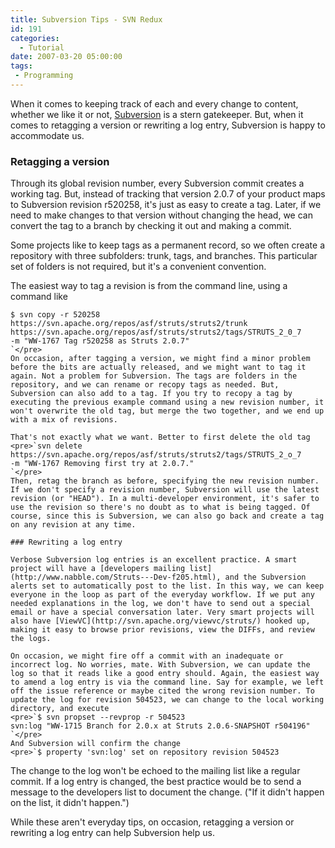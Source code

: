 ```yaml
---
title: Subversion Tips - SVN Redux
id: 191
categories:
  - Tutorial
date: 2007-03-20 05:00:00
tags:
 - Programming
---
```


When it comes to keeping track of each and every change to content, whether we like it or not, [Subversion](http://subversion.tigris.org/) is a stern gatekeeper. But, when it comes to retagging a version or rewriting a log entry, Subversion is happy to accommodate us.

### Retagging a version

Through its global revision number, every Subversion commit creates a working tag. But, instead of tracking that version 2.0.7 of your product maps to Subversion revision r520258, it's just as easy to create a tag. Later, if we need to make changes to that version without changing the head, we can convert the tag to a branch by checking it out and making a commit.

Some projects like to keep tags as a permanent record, so we often create a repository with three subfolders: trunk, tags, and branches. This particular set of folders is not required, but it's a convenient convention.

The easiest way to tag a revision is from the command line, using a command like

    $ svn copy -r 520258
    https://svn.apache.org/repos/asf/struts/struts2/trunk
    https://svn.apache.org/repos/asf/struts/struts2/tags/STRUTS_2_0_7
    -m "WW-1767 Tag r520258 as Struts 2.0.7"
    `</pre>
    On occasion, after tagging a version, we might find a minor problem before the bits are actually released, and we might want to tag it again. Not a problem for Subversion. The tags are folders in the repository, and we can rename or recopy tags as needed. But, Subversion can also add to a tag. If you try to recopy a tag by executing the previous example command using a new revision number, it won't overwrite the old tag, but merge the two together, and we end up with a mix of revisions.

    That's not exactly what we want. Better to first delete the old tag
    <pre>`svn delete https://svn.apache.org/repos/asf/struts/struts2/tags/STRUTS_2_o_7
    -m "WW-1767 Removing first try at 2.0.7."
    `</pre>
    Then, retag the branch as before, specifying the new revision number. If we don't specify a revision number, Subversion will use the latest revision (or "HEAD"). In a multi-developer environment, it's safer to use the revision so there's no doubt as to what is being tagged. Of course, since this is Subversion, we can also go back and create a tag on any revision at any time.

    ### Rewriting a log entry

    Verbose Subversion log entries is an excellent practice. A smart project will have a [developers mailing list](http://www.nabble.com/Struts---Dev-f205.html), and the Subversion alerts set to automatically post to the list. In this way, we can keep everyone in the loop as part of the everyday workflow. If we put any needed explanations in the log, we don't have to send out a special email or have a special conversation later. Very smart projects will also have [ViewVC](http://svn.apache.org/viewvc/struts/) hooked up, making it easy to browse prior revisions, view the DIFFs, and review the logs.

    On occasion, we might fire off a commit with an inadequate or incorrect log. No worries, mate. With Subversion, we can update the log so that it reads like a good entry should. Again, the easiest way to amend a log entry is via the command line. Say for example, we left off the issue reference or maybe cited the wrong revision number. To update the log for revision 504523, we can change to the local working directory, and execute
    <pre>`$ svn propset --revprop -r 504523
    svn:log "WW-1715 Branch for 2.0.x at Struts 2.0.6-SNAPSHOT r504196"
    `</pre>
    And Subversion will confirm the change
    <pre>`$ property 'svn:log' set on repository revision 504523

The change to the log won't be echoed to the mailing list like a regular commit. If a log entry is changed, the best practice would be to send a message to the developers list to document the change. ("If it didn't happen on the list, it didn't happen.")

While these aren't everyday tips, on occasion, retagging a version or rewriting a log entry can help Subversion help us.